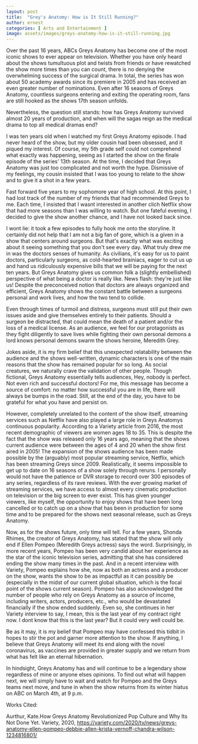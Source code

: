 ```yaml
---
layout: post
title:  "Grey's Anatomy: How is It Still Running?"
author: ernest
categories: [ Arts and Entertainment ]
image: assets/images/greys-anatomy-how-is-it-still-running.jpg
---
```


Over the past 16 years, ABCs Greys Anatomy has become one of the most iconic shows to ever appear on television. Whether you have only heard about the shows tumultuous plot and twists from friends or have rewatched the show more times than you can count, there is no denying the overwhelming success of the surgical drama. In total, the series has won about 50 academy awards since its premiere in 2005 and has received an even greater number of nominations. Even after 16 seasons of Greys Anatomy, countless surgeons entering and exiting the operating room, fans are still hooked as the shows 17th season unfolds.

Nevertheless, the question still stands: how has Greys Anatomy survived almost 20 years of production, and when will the sagas reign as the medical drama to top all medical dramas end?

I was ten years old when I watched my first Greys Anatomy episode. I had never heard of the show, but my older cousin had been obsessed, and it piqued my interest. Of course, my 5th grade self could not comprehend what exactly was happening, seeing as I started the show on the finale episode of the series' 13th season. At the time, I decided that Greys Anatomy was just too complicated and not worth the hype. Dismissive of my feelings, my cousin insisted that I was too young to relate to the show and to give it a shot in a few years.

Fast forward five years to my sophomore year of high school. At this point, I had lost track of the number of my friends that had recommended Greys to me. Each time, I insisted that I wasnt interested in another clich Netflix show that had more seasons than I was willing to watch. But one fateful evening, I decided to give the show another chance, and I have not looked back since.

I wont lie: it took a few episodes to fully hook me onto the storyline. It certainly did not help that I am not a big fan of gore, which is a given in a show that centers around surgeons. But that's exactly what was exciting about it seeing something that you don't see every day. What truly drew me in was the doctors senses of humanity. As civilians, it's easy for us to paint doctors, particularly surgeons, as cold-hearted brainiacs, eager to cut us up and hand us ridiculously expensive bills that we will be paying for the next ten years. But Greys Anatomy gives us common folk a (slightly embellished) perspective of what being a doctor is really like. News flash: they're just like us! Despite the preconceived notion that doctors are always organized and efficient, Greys Anatomy shows the constant battle between a surgeons personal and work lives, and how the two tend to collide.

Even through times of turmoil and distress, surgeons must still put their own issues aside and give themselves entirely to their patients. Should a surgeon be distracted, that could mean the death of a patient and/or the loss of a medical license. As an audience, we feel for our protagonists as they fight diligently to save lives while fighting their own personal demons a lord knows personal demons swarm the shows heroine, Meredith Grey. 

Jokes aside, it is my firm belief that this unexpected relatability between the audience and the shows well-written, dynamic characters is one of the main reasons that the show has remained popular for so long. As social creatures, we naturally crave the validation of other people. Though fictional, Greys Anatomy essentially tells audiences, Hey, nobody is perfect. Not even rich and successful doctors! For me, this message has become a source of comfort: no matter how successful you are in life, there will always be bumps in the road. Still, at the end of the day, you have to be grateful for what you have and persist on.

However, completely unrelated to the content of the show itself, streaming services such as Netflix have also played a large role in Greys Anatomys continuous popularity. According to a Variety article from 2016, the most recent demographic of viewers are women ages 18 to 35. This is despite the fact that the show was released only 16 years ago, meaning that the shows current audience were between the ages of 4 and 20 when the show first aired in 2005! The expansion of the shows audience has been made possible by the (arguably) most popular streaming service, Netflix, which has been streaming Greys since 2009. Realistically, it seems impossible to get up to date on 16 seasons of a show solely through reruns. I personally would not have the patience or DVR storage to record over 300 episodes of any series, regardless of its rave reviews. With the ever growing market of streaming services, we have access to almost every cinematic production on television or the big screen to ever exist. This has given younger viewers, like myself, the opportunity to enjoy shows that have been long cancelled or to catch up on a show that has been in production for some time and to be prepared for the shows next seasonal release, such as Greys Anatomy.

Now, as for the shows future, only time will tell. For a few years, Shonda Rhimes, the creator of Greys Anatomy, has stated that the show will only end if Ellen Pompeo (Meredith Greys actress) says the word. Surprisingly, in more recent years, Pompeo has been very candid about her experience as the star of the iconic television series, admitting that she has considered ending the show many times in the past. And in a recent interview with Variety, Pompeo explains how she, now as both an actress and a producer on the show, wants the show to be as impactful as it can possibly be (especially in the midst of our current global situation, which is the focal point of the shows current season). Pompeo has also acknowledged the number of people who rely on Greys Anatomy as a source of income, including writers, actors, producers, etc., who would be devastated financially if the show ended suddenly. Even so, she continues in her Variety interview to say, I mean, this is the last year of my contract right now. I dont know that this is the last year? But it could very well could be. 

Be as it may, it is my belief that Pompeo may have confessed this tidbit in hopes to stir the pot and garner more attention to the show. If anything, I believe that Greys Anatomy will meet its end along with the novel coronavirus, as vaccines are provided in greater supply and we return from what has felt like an eternal hibernation.

In hindsight, Greys Anatomy has and will continue to be a legendary show regardless of mine or anyone elses opinions. To find out what will happen next, we will simply have to wait and watch for Pompeo and the Greys teams next move, and tune in when the show returns from its winter hiatus on ABC on March 4th, at 9 p.m.

Works Cited:

Aurthur, Kate.How Greys Anatomy Revolutionized Pop Culture  and Why Its Not Done Yet. Variety, 2020, https://variety.com/2020/tv/news/greys-anatomy-ellen-pompeo-debbie-allen-krista-vernoff-chandra-wilson-1234816801/


